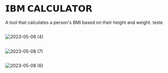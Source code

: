 # 𝗜𝗕𝗠 𝗖𝗔𝗟𝗖𝗨𝗟𝗔𝗧𝗢𝗥
A tool that calculates a person's BMI based on their height and weight.
teste
##
![2023-05-08 (4)](https://user-images.githubusercontent.com/113322342/236955778-bb33e695-e213-4210-aaa3-73c74559d693.png)
##
![2023-05-08 (7)](https://user-images.githubusercontent.com/113322342/236956645-58470532-ea5c-4a42-8ed0-490cf8b6a47b.png)
##
![2023-05-08 (6)](https://user-images.githubusercontent.com/113322342/236956890-1d094dc9-81d3-4701-ac25-9a36a6010d92.png)
